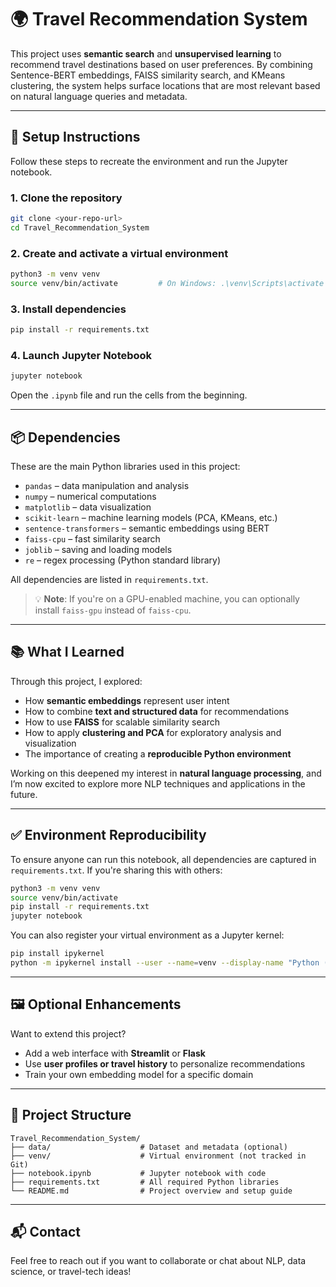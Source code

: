 # 🌍 Travel Recommendation System

This project uses **semantic search** and **unsupervised learning** to recommend travel destinations based on user preferences. By combining Sentence-BERT embeddings, FAISS similarity search, and KMeans clustering, the system helps surface locations that are most relevant based on natural language queries and metadata.

---

## 🔧 Setup Instructions

Follow these steps to recreate the environment and run the Jupyter notebook.

### 1. Clone the repository

```bash
git clone <your-repo-url>
cd Travel_Recommendation_System
```

### 2. Create and activate a virtual environment

```bash
python3 -m venv venv
source venv/bin/activate         # On Windows: .\venv\Scripts\activate
```

### 3. Install dependencies

```bash
pip install -r requirements.txt
```

### 4. Launch Jupyter Notebook

```bash
jupyter notebook
```

Open the `.ipynb` file and run the cells from the beginning.

---

## 📦 Dependencies

These are the main Python libraries used in this project:

* `pandas` – data manipulation and analysis
* `numpy` – numerical computations
* `matplotlib` – data visualization
* `scikit-learn` – machine learning models (PCA, KMeans, etc.)
* `sentence-transformers` – semantic embeddings using BERT
* `faiss-cpu` – fast similarity search
* `joblib` – saving and loading models
* `re` – regex processing (Python standard library)

All dependencies are listed in `requirements.txt`.

> 💡 **Note**: If you're on a GPU-enabled machine, you can optionally install `faiss-gpu` instead of `faiss-cpu`.

---

## 📚 What I Learned

Through this project, I explored:

* How **semantic embeddings** represent user intent
* How to combine **text and structured data** for recommendations
* How to use **FAISS** for scalable similarity search
* How to apply **clustering and PCA** for exploratory analysis and visualization
* The importance of creating a **reproducible Python environment**

Working on this deepened my interest in **natural language processing**, and I’m now excited to explore more NLP techniques and applications in the future.

---

## ✅ Environment Reproducibility

To ensure anyone can run this notebook, all dependencies are captured in `requirements.txt`. If you're sharing this with others:

```bash
python3 -m venv venv
source venv/bin/activate
pip install -r requirements.txt
jupyter notebook
```

You can also register your virtual environment as a Jupyter kernel:

```bash
pip install ipykernel
python -m ipykernel install --user --name=venv --display-name "Python (venv)"
```

---

## 🖼️ Optional Enhancements

Want to extend this project?

* Add a web interface with **Streamlit** or **Flask**
* Use **user profiles or travel history** to personalize recommendations
* Train your own embedding model for a specific domain

---

## 📁 Project Structure

```
Travel_Recommendation_System/
├── data/                    # Dataset and metadata (optional)
├── venv/                    # Virtual environment (not tracked in Git)
├── notebook.ipynb           # Jupyter notebook with code
├── requirements.txt         # All required Python libraries
└── README.md                # Project overview and setup guide
```

---

## 📬 Contact

Feel free to reach out if you want to collaborate or chat about NLP, data science, or travel-tech ideas!

